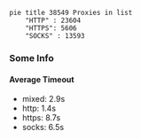 
```mermaid
pie title 38549 Proxies in list
    "HTTP" : 23604
    "HTTPS": 5606
    "SOCKS" : 13593
```

### Some Info
#### Average Timeout

- mixed: 2.9s
- http: 1.4s
- https: 8.7s
- socks: 6.5s